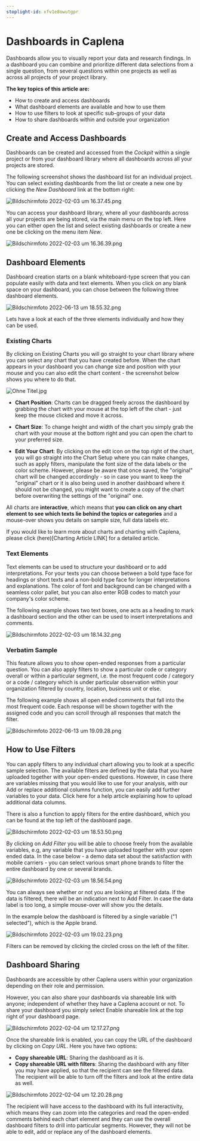 ```yaml
---
stoplight-id: xfv1e8owutgpr
---
```


# Dashboards in Caplena

Dashboards allow you to visually report your data and research findings. In a dashboard you can combine and prioritize different data selections from a single question, from several questions within one projects as well as across all projects of your project library.

**The key topics of this article are:**

- How to create and access dashboards
- What dashboard elements are available and how to use them
- How to use filters to look at specific sub-groups of your data
- How to share dashboards within and outside your organization

## Create and Access Dashboards

Dashboards can be created and accessed from the *Cockpit* within a single project or from your dashboard library where all dashboards across all your projects are stored.

The following screenshot shows the dashboard list for an individual project. You can select existing dashboards from the list or create a new one by clicking the *New Dashboard* link at the bottom right:

![Bildschirmfoto 2022-02-03 um 16.37.45.png](https://stoplight.io/api/v1/projects/cHJqOjEyNDcxMw/images/35MbcEGSMYA)

You can access your dashboard library, where all your dashboards across all your projects are being stored, via the main menu on the top left. Here you can either open the list and select existing dashboards or create a new one be clicking on the menu item *New*.

![Bildschirmfoto 2022-02-03 um 16.36.39.png](https://stoplight.io/api/v1/projects/cHJqOjEyNDcxMw/images/OcxXKZ6z7Q4)

## Dashboard Elements

Dashboard creation starts on a blank whiteboard-type screen that you can populate easily with data and text elements. When you click on any blank space on your dashboard, you can chose between the following three dashboard elements.

![Bildschirmfoto 2022-06-13 um 18.55.32.png](https://stoplight.io/api/v1/projects/cHJqOjEyNDcxMw/images/xPnHC2azOCs)

Lets have a look at each of the three elements individually and how they can be used.

### Existing Charts

By clicking on Existing Charts you will go straight to your chart library where you can select any chart that you have created before. When the chart appears in your dashboard you can change size and position with your mouse and you can also edit the chart content - the screenshot below shows you where to do that.

![Ohne Titel.jpg](https://stoplight.io/api/v1/projects/cHJqOjEyNDcxMw/images/4g17ylaWPls)

- **Chart Position**: Charts can be dragged freely across the dashboard by grabbing the chart with your mouse at the top left of the chart - just keep the mouse clicked and move it across.

- **Chart Size**: To change height and width of the chart you simply grab the chart with your mouse at the bottom right and you can open the chart to your preferred size.

- **Edit Your Chart**: By clicking on the edit icon on the top right of the chart, you will go straight into the Chart Setup where you can make changes, such as apply filters, manipulate the font size of the data labels or the color scheme. However, please be aware that once saved, the "original" chart will be changed accordingly - so in case you want to keep the "original" chart or it is also being used in another dashboard where it should not be changed, you might want to create a copy of the chart before overwriting the settings of the "original" one.

All charts are **interactive**, which means that **you can click on any chart element to see which texts lie behind the topics or categories** and a mouse-over shows you details on sample size, full data labels etc.

If you would like to learn more about charts and charting with Caplena, please click (here)[Charting Article LINK] for a detailed article.

### Text Elements
Text elements can be used to structure your dashboard or to add interpretations. For your texts you can choose between a bold type face for headings or short texts and a non-bold type face for longer interpretations and explanations. The color of font and background can be changed with a seamless color pallet, but you can also enter RGB codes to match your company's color scheme.

The following example shows two text boxes, one acts as a heading to mark a dashboard section and the other can be used to insert interpretations and comments.

![Bildschirmfoto 2022-02-03 um 18.14.32.png](https://stoplight.io/api/v1/projects/cHJqOjEyNDcxMw/images/Q67MZl57ghc)

### Verbatim Sample
This feature allows you to show open-ended responses from a particular question. You can also apply filters to show a particular code or category overall or within a particular segment, i.e. the most frequent code / category or a code / category which is under particular observation within your organization filtered by country, location, business unit or else.

The following example shows all open ended comments that fall into the most frequent code. Each response will be shown together with the assigned code and you can scroll through all responses that match the filter.

![Bildschirmfoto 2022-06-13 um 19.09.28.png](https://stoplight.io/api/v1/projects/cHJqOjEyNDcxMw/images/6d4RUphluas)

## How to Use Filters

You can apply filters to any individual chart allowing you to look at a specific sample selection. The available filters are defined by the data that you have uploaded together with your open-ended questions. However, in case there are variables missing that you would like to use for your analysis, with our Add or replace additional columns function, you can easily add further variables to your data. Click here for a help article explaining how to upload additional data columns.

There is also a function to apply filters for the entire dashboard, which you can be found at the top left of the dashboard page.

![Bildschirmfoto 2022-02-03 um 18.53.50.png](https://stoplight.io/api/v1/projects/cHJqOjEyNDcxMw/images/E0mmYES2sHU)

By clicking on *Add Filter* you will be able to choose freely from the available variables, e.g, any variable that you have uploaded together with your open ended data. In the case below - a demo data set about the satisfaction with mobile carriers - you can select various smart phone brands to filter the entire dashboard by one or several brands.

![Bildschirmfoto 2022-02-03 um 18.56.54.png](https://stoplight.io/api/v1/projects/cHJqOjEyNDcxMw/images/mTOGz9ATaz4)

You can always see whether or not you are looking at filtered data. If the data is filtered, there will be an indication next to Add Filter. In case the data label is too long, a simple mouse-over will show you the details. 

In the example below the dashboard is filtered by a single variable ("1 selected"), which is the Apple brand.

![Bildschirmfoto 2022-02-03 um 19.02.23.png](https://stoplight.io/api/v1/projects/cHJqOjEyNDcxMw/images/aPMLlLztd7s)

Filters can be removed by clicking the circled cross on the left of the filter.

## Dashboard Sharing

Dashboards are accessible by other Caplena users within your organization depending on their role and permission. 

However, you can also share your dashboards via shareable link with anyone; independent of whether they have a Caplena account or not. To share your dashboard you simply select Enable shareable link at the top right of your dashboard page.

![Bildschirmfoto 2022-02-04 um 12.17.27.png](https://stoplight.io/api/v1/projects/cHJqOjEyNDcxMw/images/cXr1ZWE9lVU)

Once the shareable link is enabled, you can copy the URL of the dashboard by clicking on *Copy URL*. Here you have two options:

- **Copy shareable URL**: Sharing the dashboard as it is.
- **Copy shareable URL with filters**: Sharing the dashboard with any filter you may have applied, so that the recipient can see the filtered data. The recipient will be able to turn off the filters and look at the entire data as well.

![Bildschirmfoto 2022-02-04 um 12.20.28.png](https://stoplight.io/api/v1/projects/cHJqOjEyNDcxMw/images/RB8xmseMvOw)

The recipient will have access to the dashboard with its full interactivity, which means they can zoom into the categories and read the open-ended comments behind each chart element and they can use the overall dashboard filters to drill into particular segments. However, they will not be able to edit, add or replace any of the dashboard elements.
